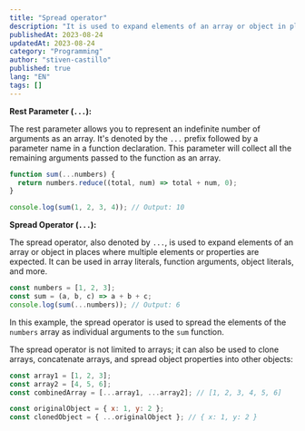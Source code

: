 ```yaml
---
title: "Spread operator"
description: "It is used to expand elements of an array or object in places where multiple elements or properties are expected"
publishedAt: 2023-08-24
updatedAt: 2023-08-24
category: "Programming"
author: "stiven-castillo"
published: true
lang: "EN"
tags: []
---
```


**Rest Parameter (`...`):**

The rest parameter allows you to represent an indefinite number of arguments as an array. It's denoted by the `...` prefix followed by a parameter name in a function declaration. This parameter will collect all the remaining arguments passed to the function as an array.

```javascript
function sum(...numbers) {
  return numbers.reduce((total, num) => total + num, 0);
}

console.log(sum(1, 2, 3, 4)); // Output: 10
```

**Spread Operator (`...`):**

The spread operator, also denoted by `...`, is used to expand elements of an array or object in places where multiple elements or properties are expected. It can be used in array literals, function arguments, object literals, and more.

```javascript
const numbers = [1, 2, 3]; 
const sum = (a, b, c) => a + b + c;
console.log(sum(...numbers)); // Output: 6
```

In this example, the spread operator is used to spread the elements of the `numbers` array as individual arguments to the `sum` function.

The spread operator is not limited to arrays; it can also be used to clone arrays, concatenate arrays, and spread object properties into other objects:

```javascript
const array1 = [1, 2, 3]; 
const array2 = [4, 5, 6]; 
const combinedArray = [...array1, ...array2]; // [1, 2, 3, 4, 5, 6]

const originalObject = { x: 1, y: 2 }; 
const clonedObject = { ...originalObject }; // { x: 1, y: 2 }
```